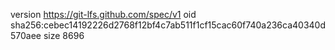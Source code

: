 version https://git-lfs.github.com/spec/v1
oid sha256:cebec14192226d2768f12bf4c7ab511f1cf15cac60f740a236ca40340d570aee
size 8696

